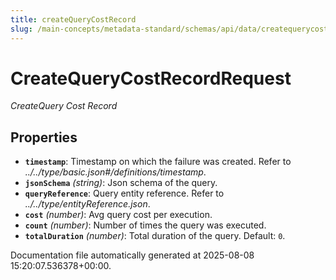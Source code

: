 ```yaml
---
title: createQueryCostRecord
slug: /main-concepts/metadata-standard/schemas/api/data/createquerycostrecord
---
```


# CreateQueryCostRecordRequest

*CreateQuery Cost Record*

## Properties

- **`timestamp`**: Timestamp on which the failure was created. Refer to *../../type/basic.json#/definitions/timestamp*.
- **`jsonSchema`** *(string)*: Json schema of the query.
- **`queryReference`**: Query entity reference. Refer to *../../type/entityReference.json*.
- **`cost`** *(number)*: Avg query cost per execution.
- **`count`** *(number)*: Number of times the query was executed.
- **`totalDuration`** *(number)*: Total duration of the query. Default: `0`.


Documentation file automatically generated at 2025-08-08 15:20:07.536378+00:00.
